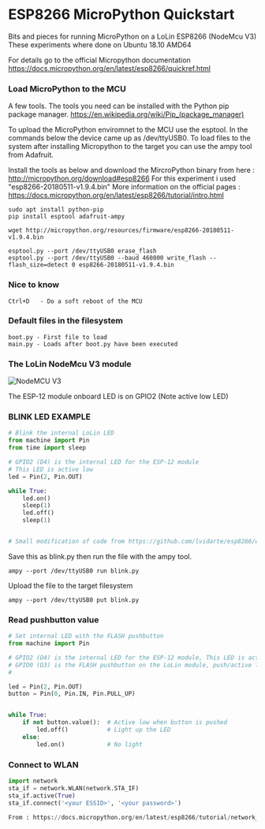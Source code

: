 
# ESP8266 MicroPython Quickstart

Bits and pieces for running MicroPython on a LoLin ESP8266 (NodeMcu V3)
These experiments where done on Ubuntu 18.10 AMD64

For details go to the official Micropython documentation  https://docs.micropython.org/en/latest/esp8266/quickref.html


### Load MicroPython to the MCU

A few tools.
The tools you need can be installed with the Python pip package manager.
https://en.wikipedia.org/wiki/Pip_(package_manager)

To upload the MicroPython enviromnet to the MCU use the esptool. In the commands below the device came up as /dev/ttyUSB0.
To load files to the system after installing Micropython to the target you can use the ampy tool from Adafruit.

Install the tools as below and download the MircroPython binary from here : http://micropython.org/download#esp8266
For this experiment i used "esp8266-20180511-v1.9.4.bin"
More information on the official pages : https://docs.micropython.org/en/latest/esp8266/tutorial/intro.html

```
sudo apt install python-pip
pip install esptool adafruit-ampy

wget http://micropython.org/resources/firmware/esp8266-20180511-v1.9.4.bin

esptool.py --port /dev/ttyUSB0 erase_flash
esptool.py --port /dev/ttyUSB0 --baud 460800 write_flash --flash_size=detect 0 esp8266-20180511-v1.9.4.bin
```

### Nice to know
```
Ctrl+D   - Do a soft reboot of the MCU
```


### Default files in the filesystem
```
boot.py - First file to load
main.py - Loads after boot.py have been executed
```

### The LoLin NodeMcu V3 module
![NodeMCU V3](https://i1.wp.com/www.teachmemicro.com/wp-content/uploads/2018/04/NodeMCUv3.0-pinout.jpg?resize=768%2C507&ssl=1)

The ESP-12 module onboard LED is on GPIO2  (Note active low LED)

### BLINK LED EXAMPLE

```Python
# Blink the internal LoLin LED
from machine import Pin
from time import sleep

# GPIO2 (D4) is the internal LED for the ESP-12 module
# This LED is active low
led = Pin(2, Pin.OUT)

while True:
    led.on()
    sleep(1)
    led.off()
    sleep(1)


# Small modification of code from https://github.com/lvidarte/esp8266/wiki/MicroPython:-LED
```


Save this as blink.py then run the file with the ampy tool.
```
ampy --port /dev/ttyUSB0 run blink.py
```

Upload the file to the target filesystem
```
ampy --port /dev/ttyUSB0 put blink.py 
```

### Read pushbutton value
```Python
# Set internal LED with the FLASH pushbutton
from machine import Pin

# GPIO2 (D4) is the internal LED for the ESP-12 module, This LED is active low
# GPIO0 (D3) is the FLASH pushbutton on the LoLin module, push/active low
# 

led = Pin(2, Pin.OUT)
button = Pin(0, Pin.IN, Pin.PULL_UP)


while True:
    if not button.value():  # Active low when button is pushed
        led.off()           # Light up the LED
    else:
        led.on()            # No light
```


### Connect to WLAN
```Python
import network
sta_if = network.WLAN(network.STA_IF)
sta_if.active(True)
sta_if.connect('<your ESSID>', '<your password>')

From : https://docs.micropython.org/en/latest/esp8266/tutorial/network_basics.html
```
